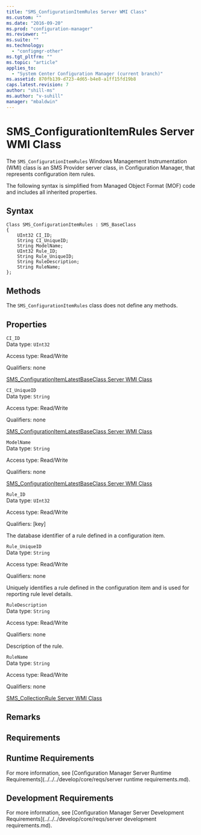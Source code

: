 ```yaml
---
title: "SMS_ConfigurationItemRules Server WMI Class"
ms.custom: ""
ms.date: "2016-09-20"
ms.prod: "configuration-manager"
ms.reviewer: ""
ms.suite: ""
ms.technology: 
  - "configmgr-other"
ms.tgt_pltfrm: ""
ms.topic: "article"
applies_to: 
  - "System Center Configuration Manager (current branch)"
ms.assetid: 870fb139-d723-4d65-b4e8-a1ff15fd19b8
caps.latest.revision: 7
author: "shill-ms"
ms.author: "v-suhill"
manager: "mbaldwin"
---
```

# SMS_ConfigurationItemRules Server WMI Class
The `SMS_ConfigurationItemRules` Windows Management Instrumentation (WMI) class is an SMS Provider server class, in Configuration Manager, that represents configuration item rules.  
  
 The following syntax is simplified from Managed Object Format (MOF) code and includes all inherited properties.  
  
## Syntax  
  
```  
Class SMS_ConfigurationItemRules : SMS_BaseClass  
{  
    UInt32 CI_ID;  
    String CI_UniqueID;  
    String ModelName;  
    UInt32 Rule_ID;  
    String Rule_UniqueID;  
    String RuleDescription;  
    String RuleName;  
};  
```  
  
## Methods  
 The `SMS_ConfigurationItemRules` class does not define any methods.  
  
## Properties  
 `CI_ID`  
 Data type: `UInt32`  
  
 Access type: Read/Write  
  
 Qualifiers: none  
  
 [SMS_ConfigurationItemLatestBaseClass Server WMI Class](../../../develop/reference/compliance/sms_configurationitemlatestbaseclass-server-wmi-class.md)  
  
 `CI_UniqueID`  
 Data type: `String`  
  
 Access type: Read/Write  
  
 Qualifiers: none  
  
 [SMS_ConfigurationItemLatestBaseClass Server WMI Class](../../../develop/reference/compliance/sms_configurationitemlatestbaseclass-server-wmi-class.md)  
  
 `ModelName`  
 Data type: `String`  
  
 Access type: Read/Write  
  
 Qualifiers: none  
  
 [SMS_ConfigurationItemLatestBaseClass Server WMI Class](../../../develop/reference/compliance/sms_configurationitemlatestbaseclass-server-wmi-class.md)  
  
 `Rule_ID`  
 Data type: `UInt32`  
  
 Access type: Read/Write  
  
 Qualifiers: [key]  
  
 The database identifier of a rule defined in a configuration item.  
  
 `Rule_UniqueID`  
 Data type: `String`  
  
 Access type: Read/Write  
  
 Qualifiers: none  
  
 Uniquely identifies a rule defined in the configuration item and is used for reporting rule level details.  
  
 `RuleDescription`  
 Data type: `String`  
  
 Access type: Read/Write  
  
 Qualifiers: none  
  
 Description of the rule.  
  
 `RuleName`  
 Data type: `String`  
  
 Access type: Read/Write  
  
 Qualifiers: none  
  
 [SMS_CollectionRule Server WMI Class](../../../develop/reference/core/clients/collections/sms_collectionrule-server-wmi-class.md)  
  
## Remarks  
  
## Requirements  
  
## Runtime Requirements  
 For more information, see [Configuration Manager Server Runtime Requirements](../../../develop/core/reqs/server runtime requirements.md).  
  
## Development Requirements  
 For more information, see [Configuration Manager Server Development Requirements](../../../develop/core/reqs/server development requirements.md).